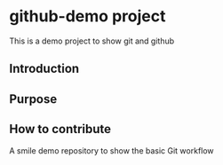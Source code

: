 # github-demo project
This is a demo project to show git and github

## Introduction

## Purpose

## How to contribute
A smile demo repository to show the basic Git workflow
